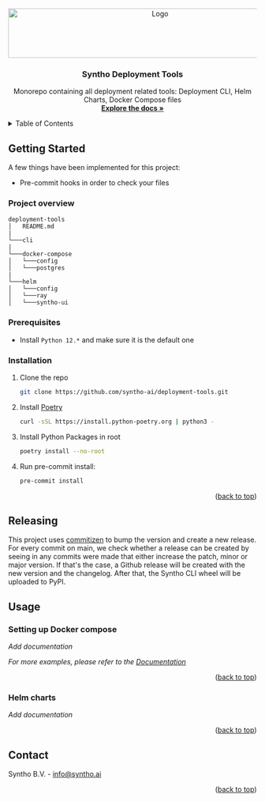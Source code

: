 <!-- Improved compatibility of back to top link: See: https://github.com/othneildrew/Best-README-Template/pull/73 -->
<a name="readme-top"></a>
<!--
*** Thanks for checking out the Best-README-Template. If you have a suggestion
*** that would make this better, please fork the repo and create a pull request
*** or simply open an issue with the tag "enhancement".
*** Don't forget to give the project a star!
*** Thanks again! Now go create something AMAZING! :D
-->



<!-- PROJECT SHIELDS -->
<!--
*** I'm using markdown "reference style" links for readability.
*** Reference links are enclosed in brackets [ ] instead of parentheses ( ).
*** See the bottom of this document for the declaration of the reference variables
*** for contributors-url, forks-url, etc. This is an optional, concise syntax you may use.
*** https://www.markdownguide.org/basic-syntax/#reference-style-links
-->


<!-- PROJECT LOGO -->
<br />
<div align="center">
  <a href="https://github.com/syntho-ai/deployment-tools">
    <img src="https://www.syntho.ai/wp-content/uploads/2023/02/syntho_logo_horizontal.svg" alt="Logo" width="600" height="100">
  </a>

<h3 align="center">Syntho Deployment Tools</h3>

  <p align="center">
    Monorepo containing all deployment related tools: Deployment CLI, Helm Charts, Docker Compose files
    <br />
    <a href="https://docs.syntho.ai/"><strong>Explore the docs »</strong></a>
    <br />
  </p>
</div>



<!-- TABLE OF CONTENTS -->
<details>
  <summary>Table of Contents</summary>
  <ol>
    <li>
      <a href="#getting-started">Getting Started</a>
      <ul>
        <li><a href="#prerequisites">Prerequisites</a></li>
        <li><a href="#installation">Installation</a></li>
      </ul>
    </li>
    <li><a href="#usage">Usage</a></li>
    <li><a href="#contact">Contact</a></li>
  </ol>
</details>


<!-- GETTING STARTED -->
## Getting Started

A few things have been implemented for this project:

- Pre-commit hooks in order to check your files

### Project overview

```
deployment-tools
│   README.md
|
└───cli
|
└───docker-compose
│   └───config
│   └───postgres
|
└───helm
│   └───config
│   └───ray
│   └───syntho-ui

```

### Prerequisites

* Install `Python 12.*` and make sure it is the default one

### Installation

1. Clone the repo
   ```sh
   git clone https://github.com/syntho-ai/deployment-tools.git
   ```
2. Install [Poetry](https://python-poetry.org/docs/#installing-with-the-official-installer)
   ```sh
   curl -sSL https://install.python-poetry.org | python3 -
   ```
3. Install Python Packages in root
   ```sh
   poetry install --no-root
   ```
4. Run pre-commit install:
    ```sh
    pre-commit install
    ```

<p align="right">(<a href="#readme-top">back to top</a>)</p>

## Releasing

This project uses [commitizen](https://commitizen-tools.github.io/commitizen/) to bump the version and create a new release. For every commit on main, we check whether a release can be created by seeing in any commits were made that either increase the patch, minor or major version. If that's the case, a Github release will be created with the new version and the changelog. After that, the Syntho CLI wheel will be uploaded to PyPI.


<!-- USAGE EXAMPLES -->
## Usage

### Setting up Docker compose

*Add documentation*

_For more examples, please refer to the [Documentation](https://example.com)_

<p align="right">(<a href="#readme-top">back to top</a>)</p>

### Helm charts

*Add documentation*


<p align="right">(<a href="#readme-top">back to top</a>)</p>

<!-- CONTACT -->
## Contact

Syntho B.V. - info@syntho.ai

<p align="right">(<a href="#readme-top">back to top</a>)</p>


<!-- MARKDOWN LINKS & IMAGES -->
<!-- https://www.markdownguide.org/basic-syntax/#reference-style-links -->
[contributors-shield]: https://img.shields.io/github/contributors/syntho-ai/deployment-tools.svg?style=for-the-badge
[contributors-url]: https://github.com/syntho-ai/deployment-tools/graphs/contributors
[forks-shield]: https://img.shields.io/github/forks/syntho-ai/deployment-tools.svg?style=for-the-badge
[forks-url]: https://github.com/syntho-ai/deployment-tools/network/members
[stars-shield]: https://img.shields.io/github/stars/syntho-ai/deployment-tools.svg?style=for-the-badge
[stars-url]: https://github.com/syntho-ai/deployment-tools/stargazers
[issues-shield]: https://img.shields.io/github/issues/syntho-ai/deployment-tools.svg?style=for-the-badge
[issues-url]: https://github.com/syntho-ai/deployment-tools/issues
[license-shield]: https://img.shields.io/github/license/syntho-ai/deployment-tools.svg?style=for-the-badge
[license-url]: https://github.com/syntho-ai/deployment-tools/blob/master/LICENSE.txt
[linkedin-shield]: https://img.shields.io/badge/-LinkedIn-black.svg?style=for-the-badge&logo=linkedin&colorB=555
[linkedin-url]: https://linkedin.com/in/linkedin_username
[product-screenshot]: images/demo_screenshot.png
[Next.js]: https://img.shields.io/badge/next.js-000000?style=for-the-badge&logo=nextdotjs&logoColor=white
[Next-url]: https://nextjs.org/
[React.js]: https://img.shields.io/badge/React-20232A?style=for-the-badge&logo=react&logoColor=61DAFB
[React-url]: https://reactjs.org/
[Vue.js]: https://img.shields.io/badge/Vue.js-35495E?style=for-the-badge&logo=vuedotjs&logoColor=4FC08D
[Vue-url]: https://vuejs.org/
[Angular.io]: https://img.shields.io/badge/Angular-DD0031?style=for-the-badge&logo=angular&logoColor=white
[Angular-url]: https://angular.io/
[Svelte.dev]: https://img.shields.io/badge/Svelte-4A4A55?style=for-the-badge&logo=svelte&logoColor=FF3E00
[Svelte-url]: https://svelte.dev/
[Laravel.com]: https://img.shields.io/badge/Laravel-FF2D20?style=for-the-badge&logo=laravel&logoColor=white
[Laravel-url]: https://laravel.com
[Bootstrap.com]: https://img.shields.io/badge/Bootstrap-563D7C?style=for-the-badge&logo=bootstrap&logoColor=white
[Bootstrap-url]: https://getbootstrap.com
[JQuery.com]: https://img.shields.io/badge/jQuery-0769AD?style=for-the-badge&logo=jquery&logoColor=white
[JQuery-url]: https://jquery.com
[Python.org]: https://img.shields.io/badge/Python-14354C?style=for-the-badge&logo=python&logoColor=white
[Python-url]: [https://www.python.org/]
[Django]: https://img.shields.io/badge/Django-092E20?style=for-the-badge&logo=django&logoColor=white
[Django-url]: https://www.djangoproject.com/
[Fastapi]: https://img.shields.io/badge/FastAPI-009688?style=for-the-badge&logo=FastAPI&logoColor=white
[Fastapi-url]: https://fastapi.tiangolo.com/
